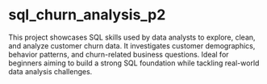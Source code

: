 # sql_churn_analysis_p2
This project showcases SQL skills used by data analysts to explore, clean, and analyze customer churn data. It investigates customer demographics, behavior patterns, and churn-related business questions. Ideal for beginners aiming to build a strong SQL foundation while tackling real-world data analysis challenges.          
